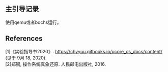 ## 主引导记录

使用qemu或者bochs运行。

## References
  [1]《实验指导书2020》. https://chyyuu.gitbooks.io/ucore_os_docs/content/ (见于 9月 18, 2020).  
  [2]郑钢, 操作系统真象还原. 人民邮电出版社, 2016.  
